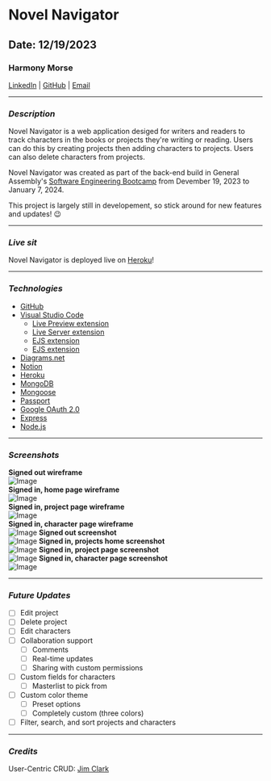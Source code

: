 # Novel Navigator

## Date: 12/19/2023

### Harmony Morse
[LinkedIn](https://www.linkedin.com/in/harmonymorse/) 
|
[GitHub](https://github.com/HarmonyMorse)
|
[Email](mailto:harmonythedev@gmail.com)
***

### **_Description_**
Novel Navigator is a web application desiged for writers and readers to track characters in the books or projects they're writing or reading. Users can do this by creating projects then adding characters to projects. Users can also delete characters from projects.

Novel Navigator was created as part of the back-end build in General Assembly's [Software Engineering Bootcamp](https://generalassemb.ly/education/software-engineering-immersive) from Devember 19, 2023 to January 7, 2024.

This project is largely still in developement, so stick around for new features and updates! 😉
***

### **_Live sit_**
Novel Navigator is deployed live on [Heroku](https://novel-navigator-333c0f21d48b.herokuapp.com/)!
***

### **_Technologies_**
- [GitHub](https://github.com)
- [Visual Studio Code](https://code.visualstudio.com)
  - [Live Preview extension](https://marketplace.visualstudio.com/items?itemName=ms-vscode.live-server)
  - [Live Server extension](https://marketplace.visualstudio.com/items?itemName=ritwickdey.LiveServer)
  - [EJS extension](https://marketplace.visualstudio.com/items?itemName=QassimFarid.ejs-language-support)
  - [EJS extension](https://marketplace.visualstudio.com/items?itemName=DigitalBrainstem.javascript-ejs-support)
- [Diagrams.net](https://app.diagrams.net)
- [Notion](https://www.notion.so/)
- [Heroku](https://www.heroku.com/home)
- [MongoDB](https://www.mongodb.com)
- [Mongoose](https://mongoosejs.com)
- [Passport](http://www.passportjs.org)
- [Google OAuth 2.0](https://developers.google.com/identity/protocols/oauth2)
- [Express](https://expressjs.com)
- [Node.js](https://nodejs.org/en/)
***

### **_Screenshots_**
**Signed out wireframe**  
![Image](/assets/signed-out-wf.png)  
**Signed in, home page wireframe**  
![Image](/assets/home-page-wf.png)  
**Signed in, project page wireframe**  
![Image](/assets/project-page-wf.png)  
**Signed in, character page wireframe**  
![Image](/assets/character-page-wf.png) 
**Signed out screenshot**  
![Image](/assets/signed-out-ss.png)
**Signed in, projects home screenshot**  
![Image](/assets/projects-home-ss.png) 
**Signed in, project page screenshot**  
![Image](/assets/project-page-ss.png) 
**Signed in, character page screenshot**  
![Image](/assets/character-page-ss.png)
***

### **_Future Updates_**
- [ ] Edit project
- [ ] Delete project
- [ ] Edit characters
- [ ] Collaboration support
  - [ ] Comments
  - [ ] Real-time updates
  - [ ] Sharing with custom permissions
- [ ] Custom fields for characters
  - [ ] Masterlist to pick from
- [ ] Custom color theme
  - [ ] Preset options
  - [ ] Completely custom (three colors)
- [ ] Filter, search, and sort projects and characters
***

### **_Credits_**
User-Centric CRUD: [Jim Clark](https://gist.github.com/jim-clark/a714016bab26fad52106f6b2490e3eb7)
